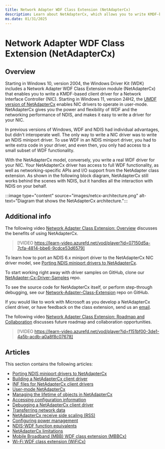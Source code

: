 ```yaml
---
title: Network Adapter WDF Class Extension (NetAdapterCx)
description: Learn about NetAdapterCx, which allows you to write KMDF-based client drivers for NICs with the power of WDF and the performance of NDIS.
ms.date: 01/31/2025
---
```


# Network Adapter WDF Class Extension (NetAdapterCx)

## Overview

Starting in Windows 10, version 2004, the Windows Driver Kit (WDK) includes a Network Adapter WDF Class Extension module (NetAdapterCx) that enables you to write a KMDF-based client driver for a Network Interface Controller (NIC). Starting in Windows 11, version 24H2, the [UMDF version of NetAdapterCx](user-mode-netcx.md) enables NIC drivers to operate in user-mode. NetAdapterCx gives you the power and flexibility of WDF and the networking performance of NDIS, and makes it easy to write a driver for your NIC.

In previous versions of Windows, WDF and NDIS had individual advantages, but didn't interoperate well. The only way to write a NIC driver was to write an NDIS miniport driver. To use WDF in an NDIS miniport driver, you had to write extra code in your driver, and even then, you only had access to a small subset of WDF functionality.

With the NetAdapterCx model, conversely, you write a real WDF driver for your NIC. Your NetAdapterCx driver has access to full WDF functionality, as well as networking-specific APIs and I/O support from the NetAdapter class extension. As shown in the following block diagram, NetAdapterCx still works behind the scenes with NDIS, but it handles all the interaction with NDIS on your behalf.

:::image type="content" source="images/netcx-architecture.png" alt-text="Diagram that shows the NetAdapterCx architecture.":::

## Additional info

The following video [Network Adapter Class Extension: Overview](https://learn-video.azurefd.net/vod/player?id=07150d5a-7cfa-4814-bbe6-9cdce53d6579) discusses the benefits of using NetAdapterCx.

> [!VIDEO https://learn-video.azurefd.net/vod/player?id=07150d5a-7cfa-4814-bbe6-9cdce53d6579]

To learn how to port an NDIS 6.x miniport driver to the NetAdapterCx NIC driver model, see [Porting NDIS miniport drivers to NetAdapterCx](porting-ndis-miniport-drivers-to-netadaptercx.md).

To start working right away with driver samples on GitHub, clone our [NetAdapter-Cx-Driver-Samples](https://github.com/Microsoft/NetAdapter-Cx-Driver-Samples) repo.

To see the source code for NetAdapterCx itself, or perform step-through debugging, see our [Network-Adapter-Class-Extension](https://github.com/Microsoft/Network-Adapter-Class-Extension) repo on GitHub.

If you would like to work with Microsoft as you develop a NetAdapterCx client driver, or have feedback on the class extension, send us an [email](mailto:netadapter@microsoft.com).

The following video [Network Adapter Class Extension: Roadmap and Collaboration](https://learn-video.azurefd.net/vod/player?id=f151bf00-3de1-4a5b-acdb-a0a8f8c07678) discusses future roadmap and collaboration opportunities.

> [!VIDEO https://learn-video.azurefd.net/vod/player?id=f151bf00-3de1-4a5b-acdb-a0a8f8c07678]

## Articles

This section contains the following articles:

* [Porting NDIS miniport drivers to NetAdapterCx](porting-ndis-miniport-drivers-to-netadaptercx.md)
* [Building a NetAdapterCx client driver](building-a-netadaptercx-client-driver.md)
* [INF files for NetAdapterCx client drivers](inf-files-for-netadaptercx-client-drivers.md)
* [User-mode NetAdapterCx](user-mode-netcx.md)
* [Managing the lifetime of objects in NetAdapterCx](summary-of-netadaptercx-objects.md)
* [Accessing configuration information](accessing-configuration-information.md)
* [Debugging a NetAdapterCx client driver](debugging-a-netadaptercx-client-driver.md)
* [Transferring network data](transferring-network-data.md)
* [NetAdapterCx receive side scaling (RSS)](netadaptercx-receive-side-scaling-rss-.md)
* [Configuring power management](configuring-power-management.md)
* [NDIS-WDF function equivalents](ndis-wdf-function-equivalents.md)
* [NetAdapterCx limitations](netadaptercx-limitations.md)
* [Mobile Broadband (MBB) WDF class extension (MBBCx)](mobile-broadband-mbb-wdf-class-extension-mbbcx.md)
* [Wi-Fi WDF class extension (WiFiCx)](wifi-wdf-class-extension-wificx.md)
